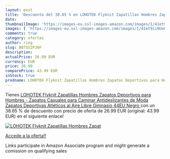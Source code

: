 ```yaml
---
layout: post
title: 'Descuento del 38.65 % en LOHOTEK Flyknit Zapatillas Hombres Zapat'
date: 
thumbnailImage: 'https://images-eu.ssl-images-amazon.com/images/I/41et9ii9UoL._SL200_.jpg'
images: [ 'https://images-eu.ssl-images-amazon.com/images/I/41et9ii9UoL._SL200_.jpg' ]
comments: true
category: ofertas
author: ring
slug: B07SS2PJNF
description:
actualPrice: 26.99 EUR
currency: EUR
price: 26.99
comparePrice: 43.99 EUR
inStock: true
prodname: LOHOTEK Flyknit Zapatillas Hombres Zapatos Deportivos para Hombres - Zapatos Casuales para Caminar Antideslizantes de Moda Zapatos Deportivas Atléticos al Aire Libre Gimnasio  44EU  Negro 
---
```


Tienes [LOHOTEK Flyknit Zapatillas Hombres Zapatos Deportivos para Hombres - Zapatos Casuales para Caminar Antideslizantes de Moda Zapatos Deportivas Atléticos al Aire Libre Gimnasio  44EU  Negro ](https://www.amazon.es/dp/B07SS2PJNF/?tag=tolees-21) con un 38.65 % de descuento con precio de oferta de 26.99 EUR (original: 43.99 EUR) en el siguiente enlace!

[![LOHOTEK Flyknit Zapatillas Hombres Zapat](https://images-eu.ssl-images-amazon.com/images/I/41et9ii9UoL._SL200_.jpg)](https://www.amazon.es/dp/B07SS2PJNF/?tag=tolees-21)

[Accede a la oferta!!](https://www.amazon.es/dp/B07SS2PJNF/?tag=tolees-21)

Links participate in Amazon Associate program and might generate a comission on qualifying sales


